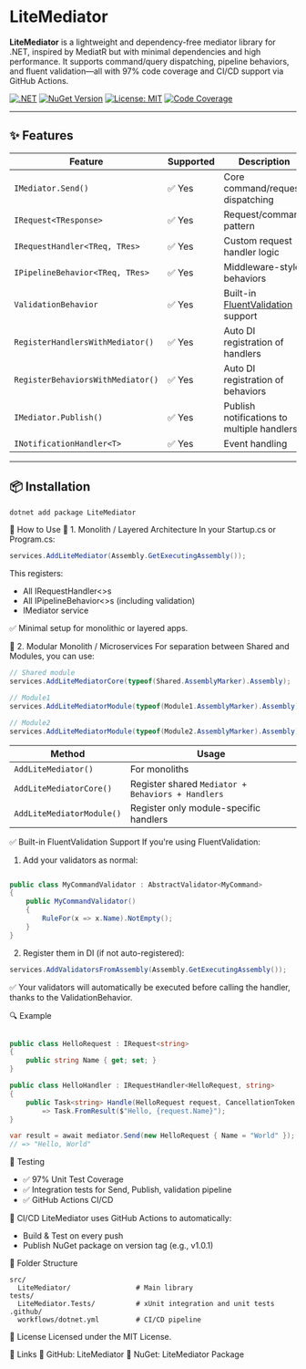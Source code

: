 # LiteMediator

**LiteMediator** is a lightweight and dependency-free mediator library for .NET, inspired by MediatR but with minimal dependencies and high performance. It supports command/query dispatching, pipeline behaviors, and fluent validation—all with 97% code coverage and CI/CD support via GitHub Actions.

[![.NET](https://github.com/faojul/LiteMediator/actions/workflows/dotnet.yml/badge.svg)](https://github.com/faojul/LiteMediator/actions)
[![NuGet Version](https://img.shields.io/nuget/v/LiteMediator.svg)](https://www.nuget.org/packages/LiteMediator)
[![License: MIT](https://img.shields.io/badge/License-MIT-green.svg)](LICENSE)
[![Code Coverage](https://img.shields.io/badge/coverage-97%25-brightgreen)](#)

---

## ✨ Features

| Feature                           | Supported | Description                                  |
|-----------------------------------|-----------|----------------------------------------------|
| `IMediator.Send()`                | ✅ Yes    | Core command/request dispatching              |
| `IRequest<TResponse>`             | ✅ Yes    | Request/command pattern                      |
| `IRequestHandler<TReq, TRes>`     | ✅ Yes    | Custom request handler logic                 |
| `IPipelineBehavior<TReq, TRes>`   | ✅ Yes    | Middleware-style behaviors                   |
| `ValidationBehavior`             | ✅ Yes    | Built-in [FluentValidation](https://fluentvalidation.net/) support |
| `RegisterHandlersWithMediator()`  | ✅ Yes    | Auto DI registration of handlers             |
| `RegisterBehaviorsWithMediator()` | ✅ Yes    | Auto DI registration of behaviors            |
| `IMediator.Publish()`             | ✅ Yes    | Publish notifications to multiple handlers   |
| `INotificationHandler<T>`         | ✅ Yes    | Event handling                               |

---

## 📦 Installation

```bash
dotnet add package LiteMediator
````

🧩 How to Use
🔹 1. Monolith / Layered Architecture
In your Startup.cs or Program.cs:


```csharp
services.AddLiteMediator(Assembly.GetExecutingAssembly());
````

This registers:
- All IRequestHandler<>s
- All IPipelineBehavior<>s (including validation)
- IMediator service


✅ Minimal setup for monolithic or layered apps.

🔹 2. Modular Monolith / Microservices
For separation between Shared and Modules, you can use:

```csharp
// Shared module
services.AddLiteMediatorCore(typeof(Shared.AssemblyMarker).Assembly);

// Module1
services.AddLiteMediatorModule(typeof(Module1.AssemblyMarker).Assembly);

// Module2
services.AddLiteMediatorModule(typeof(Module2.AssemblyMarker).Assembly);
````


| Method                    | Usage                                             |
| ------------------------- | ------------------------------------------------- |
| `AddLiteMediator()`       | For monoliths                                     |
| `AddLiteMediatorCore()`   | Register shared `Mediator + Behaviors + Handlers` |
| `AddLiteMediatorModule()` | Register only module-specific handlers            |



✅ Built-in FluentValidation Support
If you're using FluentValidation:

1. Add your validators as normal:

````csharp

public class MyCommandValidator : AbstractValidator<MyCommand>
{
    public MyCommandValidator()
    {
        RuleFor(x => x.Name).NotEmpty();
    }
}
````

2. Register them in DI (if not auto-registered):

````csharp
services.AddValidatorsFromAssembly(Assembly.GetExecutingAssembly());
````
✅ Your validators will automatically be executed before calling the handler, thanks to the ValidationBehavior.


🔍 Example

````csharp

public class HelloRequest : IRequest<string>
{
    public string Name { get; set; }
}

public class HelloHandler : IRequestHandler<HelloRequest, string>
{
    public Task<string> Handle(HelloRequest request, CancellationToken cancellationToken)
        => Task.FromResult($"Hello, {request.Name}");
}
````

````csharp
var result = await mediator.Send(new HelloRequest { Name = "World" });
// => "Hello, World"
````

🧪 Testing
- ✅ 97% Unit Test Coverage
- ✅ Integration tests for Send, Publish, validation pipeline
- ✅ GitHub Actions CI/CD

🔧 CI/CD
LiteMediator uses GitHub Actions to automatically:
- Build & Test on every push
- Publish NuGet package on version tag (e.g., v1.0.1)

📁 Folder Structure
````
src/
  LiteMediator/                # Main library
tests/
  LiteMediator.Tests/          # xUnit integration and unit tests
.github/
  workflows/dotnet.yml         # CI/CD pipeline
````

📃 License
Licensed under the MIT License.

📎 Links
🔗 GitHub: LiteMediator
🔗 NuGet: LiteMediator Package
